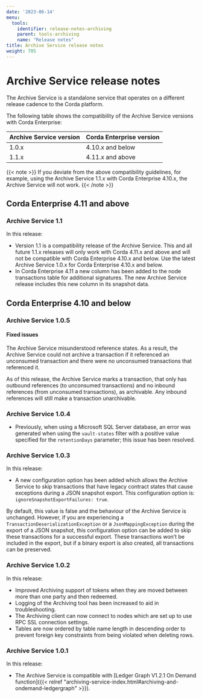 ```yaml
---
date: '2023-06-14'
menu:
  tools:
    identifier: release-notes-archiving
    parent: tools-archiving
    name: "Release notes"
title: Archive Service release notes
weight: 705
---
```


# Archive Service release notes

The Archive Service is a standalone service that operates on a different release cadence to the Corda platform.

The following table shows the compatibility of the Archive Service versions with Corda Enterprise:

| Archive Service version      | Corda Enterprise version    |
|------------------------------|-----------------------------|
| 1.0.x                        | 4.10.x and below              |
| 1.1.x                        | 4.11.x and above              |

{{< note >}}
If you deviate from the above compatibility guidelines, for example, using the Archive Service 1.1.x with Corda Enterprise 4.10.x, the Archive Service will not work.
{{< /note >}}

## Corda Enterprise 4.11 and above

### Archive Service 1.1

In this release:

* Version 1.1 is a compatibility release of the Archive Service. This and all future 1.1.x releases will only work with Corda 4.11.x and above and will not be compatible with Corda Enterprise 4.10.x and below. Use the latest Archive Service 1.0.x for Corda Enterprise 4.10.x and below.
* In Corda Enterprise 4.11 a new column has been added to the node transactions table for additional signatures. The new Archive Service release includes this new column in its snapshot data.

## Corda Enterprise 4.10 and below

### Archive Service 1.0.5


#### Fixed issues
The Archive Service misunderstood reference states. As a result, the Archive Service could not archive a transaction if it referenced an unconsumed transaction and there were no unconsumed transactions that referenced it.

As of this release, the Archive Service marks a transaction, that only has outbound references (to unconsumed transactions) and no inbound references (from unconsumed transactions), as archivable. Any inbound references will still make a transaction unarchivable.

### Archive Service 1.0.4


* Previously, when using a Microsoft SQL Server database, an error was generated when using the `vault-states` filter with a positive value specified for the `retentionDays` parameter; this issue has been resolved.

### Archive Service 1.0.3

In this release:

* A new configuration option has been added which allows the Archive Service to skip transactions that have legacy contract states that cause exceptions during a JSON snapshot export. This configuration option is: `ignoreSnapshotExportFailures: true`.

By default, this value is false and the behaviour of the Archive Service is unchanged. However, if you are experiencing a `TransactionDeserializationException` or a `JsonMappingException` during the export of a JSON snapshot, this configuration option can be added to skip these transactions for a successful export. These transactions won’t be included in the export, but if a binary export is also created, all transactions can be preserved.

### Archive Service 1.0.2

In this release:

* Improved Archiving support of tokens when they are moved between more than one party and then redeemed.
* Logging of the Archiving tool has been increased to aid in troubleshooting.
* The Archiving client can now connect to nodes which are set up to use RPC SSL connection settings.
* Tables are now ordered by table name length in descending order to prevent foreign key constraints from being violated when deleting rows.

### Archive Service 1.0.1

In this release:

* The Archive Service is compatible with [Ledger Graph V1.2.1 On Demand function]({{< relref "archiving-service-index.html#archiving-and-ondemand-ledgergraph" >}}).
